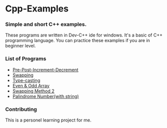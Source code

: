 # Cpp-Examples


### Simple and short C++ examples.
These programs are written in Dev-C++ ide for windows. It's a basic of C++ programming language. You can practice these examples if you are in beginner level.

### List of Programs


- [Pre-Post-Increment-Decrement](https://github.com/ayfersahinn/Cpp-Examples/blob/main/1-pre_post_inc_dec/main.cpp)
- [Swapping](https://github.com/ayfersahinn/Cpp-Examples/tree/main/2-swapping)
- [Type-casting](https://github.com/ayfersahinn/Cpp-Examples/tree/main/3-swapping)
- [Even & Odd Array](https://github.com/ayfersahinn/Cpp-Examples/tree/main/4-even_odd_array)
- [Swapping Method 2](https://github.com/ayfersahinn/Cpp-Examples/tree/main/5-swapping)
- [Palindrome Number(with string)](https://github.com/ayfersahinn/Cpp-Examples/tree/main/6-palindrome_number)


### Contributing
This is a personel learning project for me.




